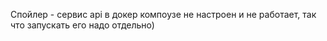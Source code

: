 Спойлер - сервис api в докер компоузе не настроен и не работает, так что запускать его надо отдельно)
